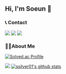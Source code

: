 ## Hi,  I'm Soeun 👋

### 📞 Contact

<a href="ssilver0104@gmail.com">
  <img src="https://img.shields.io/badge/Gmail-EA4335?style=flat&logo=Gmail&logoColor=white"/></a>
  <a href="soeun2884@naver.com">
  <img src="https://img.shields.io/badge/Naver-03C75A?style=flat&logo=Naver&logoColor=white"/></a>
 <a href="https://instagram.com/nueosy?igshid=YzcxN2Q2NzY0OA==">
  <img src="https://img.shields.io/badge/Instagram-E4405F?style=flat&logo=Instagram&logoColor=white"/></a>
  
### 🙋‍♂️About Me





[![Solved.ac Profile](http://mazassumnida.wtf/api/generate_badge?boj=sod00402)](https://solved.ac/sod00402)

![](https://github-readme-stats.vercel.app/api?username=ssilver01&show_icons=true)
[![ssilver01's github stats](https://github-readme-stats.vercel.app/api/top-langs/?username=ssilver01&show_icons=true&hide_border=true&title_color=004386&icon_color=004386&layout=compact)](https://github.com/ssilver01)
